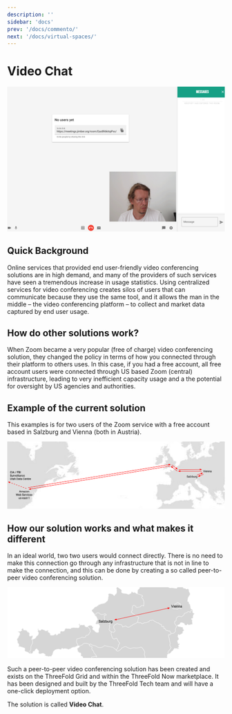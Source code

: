 ```yaml
---
description: ''
sidebar: 'docs'
prev: '/docs/commento/'
next: '/docs/virtual-spaces/'
---
```


# Video Chat

![](./img/connect.png)

## Quick Background

Online services that provided end user-friendly video conferencing solutions are in high demand, and many of the providers of such services have seen a tremendous increase in usage statistics. Using centralized services for video conferencing creates silos of users that can communicate because they use the same tool, and it allows the man in the middle – the video conferencing platform – to collect and market data captured by end user usage.

## How do other solutions work?

When Zoom became a very popular (free of charge) video conferencing solution, they changed the policy in terms of how you connected through their platform to others uses. In this case, if you had a free account, all free account users were connected through US based Zoom (central) infrastructure, leading to very inefficient capacity usage and a the potential for oversight by US agencies and authorities. 

## Example of the current solution

This examples is for two users of the Zoom service with a free account based in Salzburg and Vienna (both in Austria).

![](./img/zoom_traffic.png)

## How our solution works and what makes it different

In an ideal world, two two users would connect directly. There is no need to make this connection go through any infrastructure that is not in line to make the connection, and this can be done by creating a so called peer-to-peer video conferencing solution.

![](./img/peer2peer_traffic.png)

Such a peer-to-peer video conferencing solution has been created and exists on the ThreeFold Grid and within the ThreeFold Now marketplace.  It has been designed and built by the ThreeFold Tech team and will have a one-click deployment option.  

The solution is called **Video Chat**.

<!--
![](./connect.png)
-->

<!-- ### Deploy

_The solution needs to appear in the threefold now one click solutions board.  Needs to be linked and an explanation (high level depending on how good the local explanation in the deployment process is needs to be provided here_

_create widget which does following,
widget needs to be here in iframe_ -->

<!--

- [ ] size: small/mid/large
  - small: ...
  - mid: ...
  - large ...
- [ ] location (mention more locations coming soon)
  - Ghent
  - Vienna
- [ ] name
  - name as used in solution (in the webui and on web)
- [ ] domain (name is prefix of this)
  - ava.tf
  - 3x0.me
  - refit.earth
  - co30.org
  - ninja.tf
  - base.tf
  - tf9.io
- [ ] git url
  - check in wizard git url works
- [ ] sshkey yes/no
  - if yes, ask sshkey for remote login

  - always deploy on ipv6 public
  - always deploy on webgateway
-->
